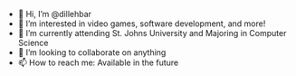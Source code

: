 - 👋 Hi, I’m @dillehbar
- 👀 I’m interested in video games, software development, and more!
- 🌱 I’m currently attending St. Johns University and Majoring in Computer Science
- 💞️ I’m looking to collaborate on anything
- 📫 How to reach me: Available in the future

<!---
dillehbar/dillehbar is a ✨ special ✨ repository because its `README.md` (this file) appears on your GitHub profile.
You can click the Preview link to take a look at your changes.
--->
